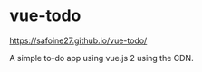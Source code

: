 # vue-todo
https://safoine27.github.io/vue-todo/

A simple to-do app using vue.js 2 using the CDN. 
